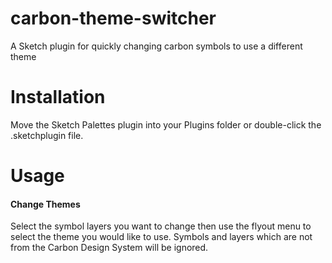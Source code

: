 # carbon-theme-switcher

A Sketch plugin for quickly changing carbon symbols to use a different theme


# Installation

Move the Sketch Palettes plugin into your Plugins folder or double-click the .sketchplugin file.

# Usage

#### Change Themes

Select the symbol layers you want to change then use the flyout menu to select the theme you would like to use. Symbols and layers which are not from the Carbon Design System will be ignored.
